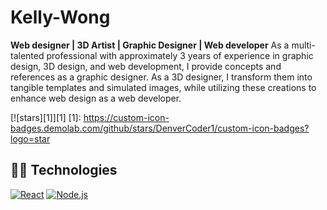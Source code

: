 # Kelly-Wong
**Web designer | 3D Artist | Graphic Designer | Web developer**
As a multi-talented professional with approximately 3 years of experience in graphic design, 3D design, and web development, I provide concepts and references as a graphic designer. As a 3D designer, I transform them into tangible templates and simulated images, while utilizing these creations to enhance web design as a web developer.



[![stars][1]][1]
[1]: https://custom-icon-badges.demolab.com/github/stars/DenverCoder1/custom-icon-badges?logo=star

## 👨‍💻 Technologies

[![React](https://custom-icon-badges.demolab.com/badge/-React-218AAB?style=for-the-badge&logo=react&logoColor=white)](https://reactjs.org/)
[![Node.js](https://custom-icon-badges.demolab.com/badge/-Node.js-339933?style=for-the-badge&logo=node.js&logoColor=white)](https://nodejs.org/)

